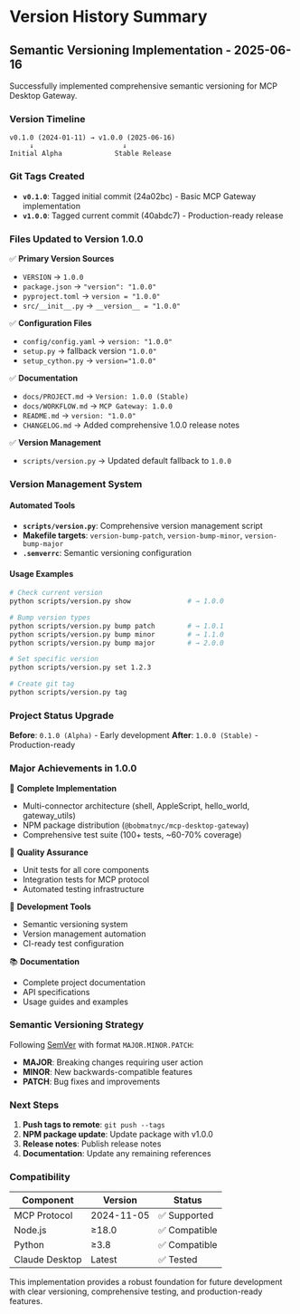 # Version History Summary

## Semantic Versioning Implementation - 2025-06-16

Successfully implemented comprehensive semantic versioning for MCP Desktop Gateway.

### Version Timeline

```
v0.1.0 (2024-01-11) → v1.0.0 (2025-06-16)
     ↓                      ↓
Initial Alpha             Stable Release
```

### Git Tags Created

- **`v0.1.0`**: Tagged initial commit (24a02bc) - Basic MCP Gateway implementation
- **`v1.0.0`**: Tagged current commit (40abdc7) - Production-ready release

### Files Updated to Version 1.0.0

✅ **Primary Version Sources**
- `VERSION` → `1.0.0`
- `package.json` → `"version": "1.0.0"`
- `pyproject.toml` → `version = "1.0.0"`
- `src/__init__.py` → `__version__ = "1.0.0"`

✅ **Configuration Files**
- `config/config.yaml` → `version: "1.0.0"`
- `setup.py` → fallback version `"1.0.0"`
- `setup_cython.py` → `version="1.0.0"`

✅ **Documentation**
- `docs/PROJECT.md` → `Version: 1.0.0 (Stable)`
- `docs/WORKFLOW.md` → `MCP Gateway: 1.0.0`
- `README.md` → `version: "1.0.0"`
- `CHANGELOG.md` → Added comprehensive 1.0.0 release notes

✅ **Version Management**
- `scripts/version.py` → Updated default fallback to `1.0.0`

### Version Management System

#### Automated Tools
- **`scripts/version.py`**: Comprehensive version management script
- **Makefile targets**: `version-bump-patch`, `version-bump-minor`, `version-bump-major`
- **`.semverrc`**: Semantic versioning configuration

#### Usage Examples
```bash
# Check current version
python scripts/version.py show              # → 1.0.0

# Bump version types
python scripts/version.py bump patch        # → 1.0.1
python scripts/version.py bump minor        # → 1.1.0  
python scripts/version.py bump major        # → 2.0.0

# Set specific version
python scripts/version.py set 1.2.3

# Create git tag
python scripts/version.py tag
```

### Project Status Upgrade

**Before**: `0.1.0 (Alpha)` - Early development
**After**: `1.0.0 (Stable)` - Production-ready

### Major Achievements in 1.0.0

🎯 **Complete Implementation**
- Multi-connector architecture (shell, AppleScript, hello_world, gateway_utils)
- NPM package distribution (`@bobmatnyc/mcp-desktop-gateway`)
- Comprehensive test suite (100+ tests, ~60-70% coverage)

🧪 **Quality Assurance**
- Unit tests for all core components
- Integration tests for MCP protocol
- Automated testing infrastructure

🔧 **Development Tools**
- Semantic versioning system
- Version management automation
- CI-ready test configuration

📚 **Documentation**
- Complete project documentation
- API specifications
- Usage guides and examples

### Semantic Versioning Strategy

Following [SemVer](https://semver.org/) with format `MAJOR.MINOR.PATCH`:

- **MAJOR**: Breaking changes requiring user action
- **MINOR**: New backwards-compatible features  
- **PATCH**: Bug fixes and improvements

### Next Steps

1. **Push tags to remote**: `git push --tags`
2. **NPM package update**: Update package with v1.0.0
3. **Release notes**: Publish release notes
4. **Documentation**: Update any remaining references

### Compatibility

| Component | Version | Status |
|-----------|---------|--------|
| MCP Protocol | 2024-11-05 | ✅ Supported |
| Node.js | ≥18.0 | ✅ Compatible |
| Python | ≥3.8 | ✅ Compatible |
| Claude Desktop | Latest | ✅ Tested |

This implementation provides a robust foundation for future development with clear versioning, comprehensive testing, and production-ready features.
